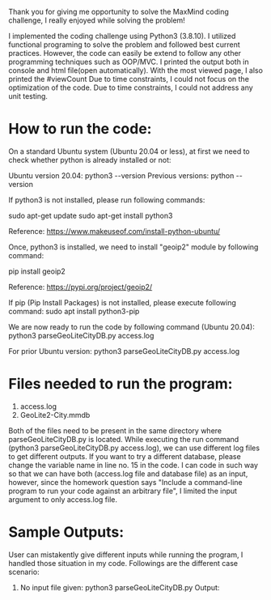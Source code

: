 Thank you for giving me opportunity to solve the MaxMind coding challenge, I really enjoyed while solving the problem!

I implemented the coding challenge using Python3 (3.8.10).
I utilized functional programing to solve the problem and followed best current practices. However, the code can easily be extend to follow any other programming techniques such as OOP/MVC.
I printed the output both in console and html file(open automatically).
With the most viewed page, I also printed the #viewCount
Due to time constraints, I could not focus on the optimization of the code.
Due to time constraints, I could not address any unit testing.

How to run the code:
========================
On a standard Ubuntu system (Ubuntu 20.04 or less), at first we need to check whether python is already installed or not:

Ubuntu version 20.04: python3 --version 
Previous versions: python --version

If python3 is not installed, please run following commands:

sudo apt-get update
sudo apt-get install python3 

Reference: https://www.makeuseof.com/install-python-ubuntu/

Once, python3 is installed, we need to install "geoip2" module by following command:
 
pip install geoip2

Reference: https://pypi.org/project/geoip2/

If pip (Pip Install Packages) is not installed, please execute following command:
sudo apt install python3-pip

We are now ready to run the code by following command (Ubuntu 20.04):
python3 parseGeoLiteCityDB.py access.log

For prior Ubuntu version:
python3 parseGeoLiteCityDB.py access.log

Files needed to run the program:
====================================
1. access.log
2. GeoLite2-City.mmdb

Both of the files need to be present in the same directory where parseGeoLiteCityDB.py is located. 
While executing the run command (python3 parseGeoLiteCityDB.py access.log), we can use different log files to get different outputs.
If you want to try a different database, please change the variable name in line no. 15 in the code.
I can code in such way so that we can have both (access.log file and database file) as an input, however, since the homework question says "Include a command-line program to run your code against an arbitrary file", I limited the input argument to only access.log file.

Sample Outputs:
==================
User can mistakently give different inputs while running the program, I handled those situation in my code. Followings are the different case scenario:
1. No input file given:
python3 parseGeoLiteCityDB.py
Output: 
